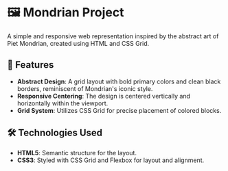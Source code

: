 # 🖼️ Mondrian Project

A simple and responsive web representation inspired by the abstract art of Piet Mondrian, created using HTML and CSS Grid.

## 🚀 Features

- **Abstract Design**: A grid layout with bold primary colors and clean black borders, reminiscent of Mondrian's iconic style.
- **Responsive Centering**: The design is centered vertically and horizontally within the viewport.
- **Grid System**: Utilizes CSS Grid for precise placement of colored blocks.

## 🛠️ Technologies Used

- **HTML5**: Semantic structure for the layout.
- **CSS3**: Styled with CSS Grid and Flexbox for layout and alignment.
